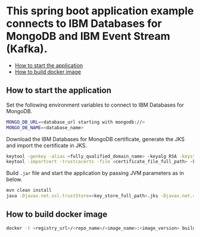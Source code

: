 # This spring boot application example connects to IBM Databases for MongoDB and IBM Event Stream (Kafka).

- [How to start the application](#how-to-start-the-application)
- [How to build docker image](#how-to-build-docker-image)

## How to start the application

Set the following environment variables to connect to IBM Databases for MongoDB.

```bash
MONGO_DB_URL=<database_url starting with mongodb://>
MONGO_DB_NAME=<database_name>
```

Download the IBM Databases for MongoDB certificate, generate the JKS and import the certificate in JKS.

```bash
keytool -genkey -alias <fully_qualified_domain_name> -keyalg RSA -keystore <key_store_name>.jks -keysize 2048
keytool -importcert -trustcacerts -file <certificate_file_full_path> -keystore <key_store_name>.jks -storepass <key_store_password> -alias <certificate_specific_unique_name>
```

Build `.jar` file and start the application by passing JVM parameters as in below.

```bash
mvn clean install
java -Djavax.net.ssl.trustStore=<key_store_full_path>.jks -Djavax.net.ssl.trustStorePassword=<key_store_password> -jar <generated_jar_file_full_path>.jar
```

## How to build docker image
```bash
docker -t <registry_url>/<repo_name>/<image_name>:<image_version> build .
```
